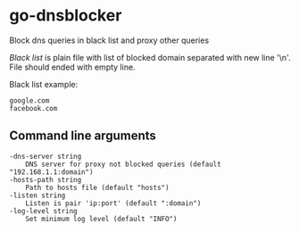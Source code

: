 # go-dnsblocker

Block dns queries in black list and proxy other queries

*Black list* is plain file with list of blocked domain separated with new line '\n'. File should ended with empty line.

Black list example:
```
google.com
facebook.com

```

## Command line arguments

```
-dns-server string
  	DNS server for proxy not blocked queries (default "192.168.1.1:domain")
-hosts-path string
  	Path to hosts file (default "hosts")
-listen string
  	Listen is pair 'ip:port' (default ":domain")
-log-level string
  	Set minimum log level (default "INFO")
```


